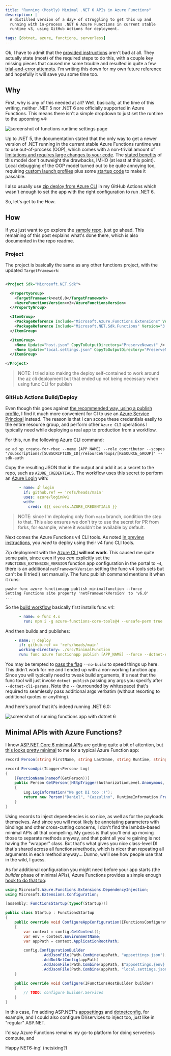 ```yaml
---
title: "Running (Mostly) Minimal .NET 6 APIs in Azure Functions"
description: |
  A distilled version of a day+ of struggling to get this up and 
  running with in-process .NET 6 Azure Functions in current stable 
  runtime v3, using GitHub Actions for deployment.

tags: [dotnet, azure, functions, serverless]
---
```


Ok, I have to admit that the [provided instructions](https://github.com/Azure/Azure-Functions/wiki/V4-early-preview#net-60-in-process) aren't bad at all. 
They actually state (most) of the required steps to do this, with a couple key missing pieces that 
caused me some trouble and resulted in quite a few 
[trial-and-error attempts](https://github.com/kzu/MinimalFunctions/commits/main). I'm writing this 
down for my own future reference and hopefully it will save you some time too.

## Why 

First, why is any of this needed at all? Well, basically, at the time of this writing, neither 
.NET 5 nor .NET 6 are officially supported in Azure Functions. This means there isn't a simple 
dropdown to just set the runtime to the upcoming v4:

![screenshot of functions runtime settings page](/img/net6functions-runtimeversion.png)

Up to .NET 5, the documentation stated that the only way to get a newer version of .NET running 
in the current stable Azure Functions runtime was to use out-of-process (OOP), which comes with a 
non-trivial amount of [limitations and requires large changes to your code](https://docs.microsoft.com/en-us/azure/azure-functions/dotnet-isolated-process-guide#logging). The 
[stated benefits](https://docs.microsoft.com/en-us/azure/azure-functions/dotnet-isolated-process-guide?tabs=browser&pivots=development-environment-vs#benefits-of-running-out-of-process) of this model 
don't outweight the drawbacks, IMHO (at least at this point). Local debugging of the OOP model 
turned out to be quite annoying too, requiring [custom launch profiles](https://github.com/kzu/MinimalFunctions/blob/57ffd73/src/DefaultFunc/Properties/launchSettings.json) 
plus some [startup code](https://github.com/kzu/MinimalFunctions/blob/57ffd73/src/DefaultFunc/Program.cs#L24-L25) 
to make it passable. 

I also usually use [zip deploy from Azure CLI](https://docs.microsoft.com/en-us/azure/azure-functions/deployment-zip-push#cli) in my GitHub Actions which wasn't enough to set the app with the right 
configuration to run .NET 6. 

So, let's get to the *How*.

## How

If you just want to go explore the [sample repo](https://github.com/kzu/MinimalFunctions), just go ahead. 
This remaining of this post explains what's done there, which is also documented in the repo readme.

### Project

The project is basically the same as any other functions project, with the updated `TargetFramework`:

```xml

<Project Sdk="Microsoft.NET.Sdk">

  <PropertyGroup>
    <TargetFramework>net6.0</TargetFramework>
    <AzureFunctionsVersion>v3</AzureFunctionsVersion>
  </PropertyGroup>

  <ItemGroup>
    <PackageReference Include="Microsoft.Azure.Functions.Extensions" Version="1.1.0" />
    <PackageReference Include="Microsoft.NET.Sdk.Functions" Version="3.0.11" />
  </ItemGroup>

  <ItemGroup>
    <None Update="host.json" CopyToOutputDirectory="PreserveNewest" />
    <None Update="local.settings.json" CopyToOutputDirectory="PreserveNewest" CopyToPublishDirectory="Never" />
  </ItemGroup>

</Project>
```

> NOTE: I tried also making the deploy self-contained to work around the az cli deployment
> but that ended up not being necessary when using func CLI for publish


### GitHub Actions Build/Deploy

Even though this goes against [the recommended way, using a publish profile](https://docs.microsoft.com/en-us/azure/azure-functions/functions-how-to-github-actions?tabs=dotnet#generate-deployment-credentials), I 
find it much more convenient for CI to use an [Azure Service Principal](https://github.com/Azure/functions-action#using-azure-service-principal-for-rbac-as-deployment-credential) instead. 
The reason is that I can scope these credentials easily to the entire resource group, and perform 
other `Azure CLI` operations I typically need while deploying a real app to production from a 
workflow. 

For this, run the following Azure CLI command:

```
az ad sp create-for-rbac --name [APP_NAME] --role contributor --scopes "/subscriptions/[SUBSCRIPTION_ID]/resourceGroups/[RESOURCE_GROUP]" --sdk-auth
```

Copy the resulting JSON that in the output and add it as a secret to the repo, such as `AZURE_CREDENTIALS`. 
The workflow uses this secret to perform an [Azure Login](https://github.com/marketplace/actions/azure-login) 
with:

```yml
      - name: 🔓 login
        if: github.ref == 'refs/heads/main'
        uses: azure/login@v1
        with:
          creds: ${{ secrets.AZURE_CREDENTIALS }}
```

> NOTE: since I'm deploying only from `main` branch, condition the step to that. This also ensures 
> we don't try to use the secret for PR from forks, for example, where it wouldn't be available by default.

Next comes the Azure Functions v4 CLI tools. As noted [in preview instructions](https://github.com/Azure/Azure-Functions/wiki/V4-early-preview#net-60-in-process), you *need* to deploy using their v4 func CLI tools. 

Zip deployment with the [Azure CLI](https://docs.microsoft.com/en-us/azure/azure-functions/deployment-zip-push#cli) **will not work**. This caused me quite some pain, since even if you 
*can* explicitly set the `FUNCTIONS_EXTENSION_VERSION` function app configuration in the portal 
to `~4`, there is an additional `netFrameworkVersion` setting the func v4 tools sets but can't 
be (I tried!) set manually. The func publish command mentions it when it runs:

```
pwsh> func azure functionapp publish minimalfunction --force
Setting Functions site property 'netFrameworkVersion' to 'v6.0'
...
```

So the [build workflow](https://github.com/kzu/MinimalFunctions/blob/main/.github/workflows/build.yml) 
basically first installs func v4:

```yml
      - name: ⚙ func 4.x
        run: npm i -g azure-functions-core-tools@4 --unsafe-perm true  
```

And then builds and publishes:

```yml
    - name: 🚀 deploy
      if: github.ref == 'refs/heads/main'
      working-directory: ./src/MinimalFunction
      run: func azure functionapp publish [APP_NAME] --force --dotnet-cli-params -- -c:Release
```

You may be tempted to [pass the flag](https://docs.microsoft.com/en-us/azure/azure-functions/functions-core-tools-reference?tabs=v2#func-azure-functionapp-publish) `--no-build` to speed things up here. 
This didn't work for me and I ended up with a non-working function app. Since you will typically need to 
tweak build arguments, it's neat that the func tool will just invoke `dotnet publish` passing any args you 
specify after `--dotnet-cli-params`. Note the ` -- ` (surrounded by whitespace) that's required to seamlessly 
pass additional args verbatim (without resorting to additional quotes or anything).

And here's proof that it's indeed running .NET 6.0:

![screenshot of running functions app with dotnet 6](/img/net6functions-running.png)


## Minimal APIs with Azure Functions?

I know [ASP.NET Core 6 minimal APIs](https://www.bing.com/search?q=asp.net+core+6+minimal+apis) 
are getting quite a bit of attention, but [this looks pretty minimal](https://github.com/kzu/MinimalFunctions/blob/main/src/MinimalFunction/Person.cs) to me for a typical Azure 
Function app:

```csharp
record Person(string FirstName, string LastName, string Runtime, string Version);

record PersonApi(ILogger<Person> Log)
{
    [FunctionName(nameof(GetPerson))]
    public Person GetPerson([HttpTrigger(AuthorizationLevel.Anonymous, "GET", Route = "person")] HttpRequestMessage req)
    {
        Log.LogInformation("We got DI too :)");
        return new Person("Daniel", "Cazzulino", RuntimeInformation.FrameworkDescription, ThisAssembly.Info.InformationalVersion);
    }
}
```

Using records to inject dependencies is so nice, as well as for the payloads themselves.
And since you will most likely be annotating parameters with bindings and other cross-cutting 
concerns, I don't find the lambda-based minimal APIs all that compelling. My guess is that 
you'll end up moving those to separate methods anyway, and that point all you're gaining is 
not having the "wrapper" class. But that's what gives you nice class-level DI that's shared 
across all functions/methods, which is nicer than repeating all arguments in each method 
anyway... Dunno, we'll see how people use that in the wild, I guess.

As for additional configuration you might need before your app starts (the *builder* phase 
of minimal APIs), Azure Functions provides a simple enough [hook to do that too](https://github.com/kzu/MinimalFunctions/blob/main/src/MinimalFunction/Startup.cs):

```csharp
using Microsoft.Azure.Functions.Extensions.DependencyInjection;
using Microsoft.Extensions.Configuration;

[assembly: FunctionsStartup(typeof(Startup))]

public class Startup : FunctionsStartup
{
    public override void ConfigureAppConfiguration(IFunctionsConfigurationBuilder config) 
    {
        var context = config.GetContext();
        var env = context.EnvironmentName;
        var appPath = context.ApplicationRootPath;

        config.ConfigurationBuilder
                .AddJsonFile(Path.Combine(appPath, "appsettings.json"), optional: true, reloadOnChange: false)
                .AddDotNetConfig(appPath)
                .AddJsonFile(Path.Combine(appPath, $"appsettings.{env}.json"), optional: true, reloadOnChange: true)
                .AddJsonFile(Path.Combine(appPath, "local.settings.json"), optional: true, reloadOnChange: true);
    }

    public override void Configure(IFunctionsHostBuilder builder)
    {
        // TODO: configure builder.Services
    }
}
```

In this case, I'm adding ASP.NET's [appsettings](https://docs.microsoft.com/en-us/aspnet/core/fundamentals/configuration/?view=aspnetcore-5.0) and [dotnetconfig](https://dotnetconfig.org/), 
for example, and I could also configure DI/services to inject too, just like in "regular" ASP.NET.

I'd say Azure Functions remains my go-to platform for doing serverless compute, and 


Happy NET6-ing! (netsixing?)